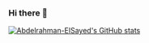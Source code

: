 ### Hi there 👋

<!--
**python-arch/python-arch** is a ✨ _special_ ✨ repository because its `README.md` (this file) appears on your GitHub profile.

Here are some ideas to get you started:

- 🔭 I’m currently working on ...
- 🌱 I’m currently learning ...
- 👯 I’m looking to collaborate on ...
- 🤔 I’m looking for help with ...
- 💬 Ask me about ...
- 📫 How to reach me: ...
- 😄 Pronouns: ...
- ⚡ Fun fact: ...
-->

[![Abdelrahman-ElSayed's GitHub stats](https://github-readme-stats.vercel.app/api?username=python-arch&theme=dark&include_all_commits=true&count_private=true)](https://github.com/anuraghazra/github-readme-stats)
